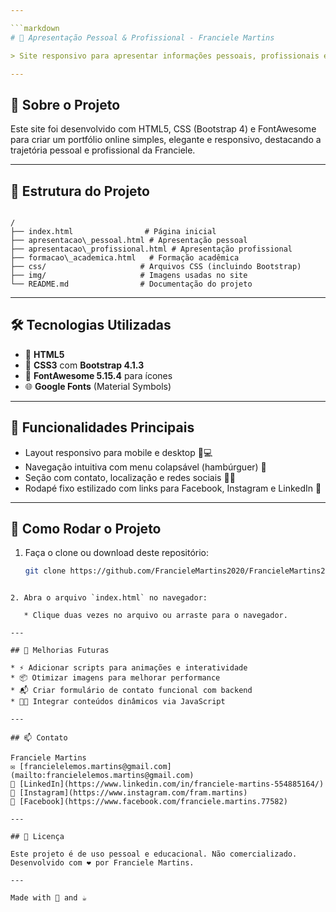 ```yaml
---

```markdown
# 🚀 Apresentação Pessoal & Profissional - Franciele Martins

> Site responsivo para apresentar informações pessoais, profissionais e acadêmicas da Franciele Martins.

---
```


## 🌟 Sobre o Projeto

Este site foi desenvolvido com HTML5, CSS (Bootstrap 4) e FontAwesome para criar um portfólio online simples, elegante e responsivo, destacando a trajetória pessoal e profissional da Franciele.

---

## 🧩 Estrutura do Projeto

```

/
├── index.html                # Página inicial
├── apresentacao\_pessoal.html # Apresentação pessoal
├── apresentacao\_profissional.html # Apresentação profissional
├── formacao\_academica.html   # Formação acadêmica
├── css/                     # Arquivos CSS (incluindo Bootstrap)
├── img/                     # Imagens usadas no site
└── README.md                # Documentação do projeto

````

---

## 🛠️ Tecnologias Utilizadas

- 📝 **HTML5**
- 🎨 **CSS3** com **Bootstrap 4.1.3**
- 🔗 **FontAwesome 5.15.4** para ícones
- 🌐 **Google Fonts** (Material Symbols)

---

## 🎯 Funcionalidades Principais

- Layout responsivo para mobile e desktop 📱💻
- Navegação intuitiva com menu colapsável (hambúrguer) 🍔
- Seção com contato, localização e redes sociais 📧📍
- Rodapé fixo estilizado com links para Facebook, Instagram e LinkedIn 🔗

---

## 🚀 Como Rodar o Projeto

1. Faça o clone ou download deste repositório:
   ```bash
   git clone https://github.com/FrancieleMartins2020/FrancieleMartins2020.github.io
````

2. Abra o arquivo `index.html` no navegador:

   * Clique duas vezes no arquivo ou arraste para o navegador.

---

## 🌱 Melhorias Futuras

* ⚡ Adicionar scripts para animações e interatividade
* 📦 Otimizar imagens para melhorar performance
* 📬 Criar formulário de contato funcional com backend
* 🧑‍💻 Integrar conteúdos dinâmicos via JavaScript

---

## 📫 Contato

Franciele Martins
✉️ [francielelemos.martins@gmail.com](mailto:francielelemos.martins@gmail.com)
🔗 [LinkedIn](https://www.linkedin.com/in/franciele-martins-554885164/)
📱 [Instagram](https://www.instagram.com/fram.martins)
📘 [Facebook](https://www.facebook.com/franciele.martins.77582)

---

## 📜 Licença

Este projeto é de uso pessoal e educacional. Não comercializado.
Desenvolvido com ❤️ por Franciele Martins.

---

Made with 💙 and ☕
